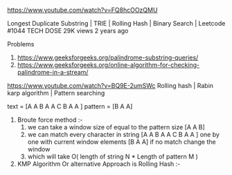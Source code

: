 

https://www.youtube.com/watch?v=FQ8hcOOzQMU

Longest Duplicate Substring | TRIE | Rolling Hash | Binary Search | Leetcode #1044
TECH DOSE
29K views
2 years ago

Problems 
1. https://www.geeksforgeeks.org/palindrome-substring-queries/
2. https://www.geeksforgeeks.org/online-algorithm-for-checking-palindrome-in-a-stream/



https://www.youtube.com/watch?v=BQ9E-2umSWc
Rolling hash | Rabin karp algorithm | Pattern searching

text = [A A B A A C B A A ]
pattern = [B A A] 

1. Broute force method :-
   1. we can take a window size of equal to the pattern size [A A B]
   2. we can match every character in string [A A B A A C B A A ] one by one with current window elements [B A A] if no match change the window 
   3. which will take O( length of string N * Length of pattern M )
2. KMP Algorithm Or alternative Approach is Rolling Hash :-
   